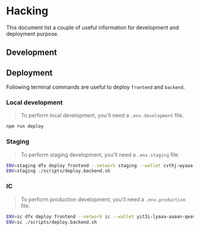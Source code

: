 # Hacking

This document list a couple of useful information for development and deployment purpose.

## Development

## Deployment

Following terminal commands are useful to deploy `frontend` and `backend`.

### Local development

> To perform local development, you'll need a `.env.development` file.

```bash
npm run deploy
```

### Staging

> To perform staging development, you'll need a `.env.staging` file.

```bash
ENV=staging dfx deploy frontend --network staging --wallet cvthj-wyaaa-aaaad-aaaaq-cai
ENV=staging ./scripts/deploy.backend.sh
```

### IC

> To perform production development, you'll need a `.env.production` file.

```bash
ENV=ic dfx deploy frontend --network ic --wallet yit3i-lyaaa-aaaan-qeavq-cai
ENV=ic ./scripts/deploy.backend.sh
```
